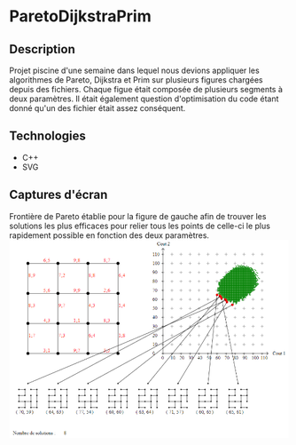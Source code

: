 # ParetoDijkstraPrim
## Description
Projet piscine d'une semaine dans lequel nous devions appliquer les algorithmes de Pareto, Dijkstra et Prim sur plusieurs figures chargées depuis des fichiers.
Chaque figue était composée de plusieurs segments à deux paramètres.
Il était également question d'optimisation du code étant donné qu'un des fichier était assez conséquent. 
## Technologies
* C++
* SVG
## Captures d'écran
Frontière de Pareto établie pour la figure de gauche afin de trouver les solutions les plus efficaces pour relier tous les points de celle-ci le plus rapidement possible en fonction des deux paramètres.
![alt text](https://github.com/Paulcou/projets-ecole/blob/main/images/ParetoRender.PNG?raw=true "Pareto")
